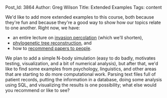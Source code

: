 Post_Id: 3864
Author: Greg Wilson
Title: Extended Examples
Tags: content

<p>We'd like to add more extended examples to this course, both because they're fun and because they're a good way to show how our topics relate to one another. Right now, we have:</p>
<ul>
<li>an entire lecture on <a href="/4_0/invperc/">invasion percolation</a> (which we'll shorten),</li>
<li><a href="/4_0/setdict/phylogen.html">phylogenetic tree reconstruction</a>, and</li>
<li>how to <a href="/4_0/matrix/recommend.html">recommend papers to people</a>.</li>
</ul>
<p>We plan to add a simple N-body simulation (easy to do badly, motivates testing, visualization, and a bit of numerical analysis), but after that, we'd like to find some examples from psychology, linguistics, and other areas that are starting to do more computational work. Parsing text files full of patient records, putting the information in a database, doing some analysis using SQL, and visualizing the results is one possibility; what else would you recommend or like to see?</p>

